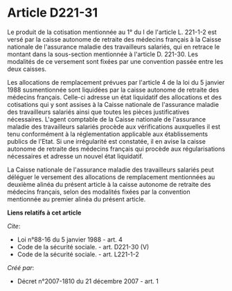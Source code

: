 # Article D221-31

Le produit de la cotisation mentionnée au 1° du I de l'article L. 221-1-2 est versé par la caisse autonome de retraite des
médecins français à la Caisse nationale de l'assurance maladie des travailleurs salariés, qui en retrace le montant dans la
sous-section mentionnée à l'article D. 221-30. Les modalités de ce versement sont fixées par une convention passée entre les
deux caisses. 

Les allocations de remplacement prévues par l'article 4 de la loi du 5 janvier 1988 susmentionnée sont liquidées par la
caisse autonome de retraite des médecins français. Celle-ci adresse un état liquidatif des allocations et des cotisations qui
y sont assises à la Caisse nationale de l'assurance maladie des travailleurs salariés ainsi que toutes les pièces
justificatives nécessaires. L'agent comptable de la Caisse nationale de l'assurance maladie des travailleurs salariés procède
aux vérifications auxquelles il est tenu conformément à la réglementation applicable aux établissements publics de l'Etat. Si
une irrégularité est constatée, il en avise la caisse autonome de retraite des médecins français qui procède aux
régularisations nécessaires et adresse un nouvel état liquidatif. 

La Caisse nationale de l'assurance maladie des travailleurs salariés peut déléguer le versement des allocations de
remplacement mentionnées au deuxième alinéa du présent article à la caisse autonome de retraite des médecins français, selon
des modalités fixées par la convention mentionnée au premier alinéa du présent article.

**Liens relatifs à cet article**

_Cite_:

  - Loi n°88-16 du 5 janvier 1988 - art. 4
  - Code de la sécurité sociale. - art. D221-30 (V)
  - Code de la sécurité sociale. - art. L221-1-2

_Créé par_:

  - Décret n°2007-1810 du 21 décembre 2007 - art. 1
